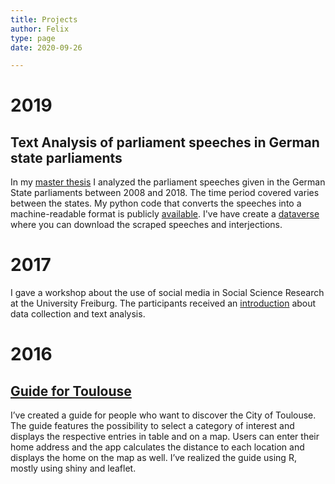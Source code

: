 ```yaml
---
title: Projects
author: Felix
type: page
date: 2020-09-26

---
```

# 2019

## Text Analysis of parliament speeches in German state parliaments

In my [master thesis](https://osf.io/preprints/socarxiv/y5j2u) I analyzed the parliament speeches given in the German State parliaments between 2008 and 2018. The time period covered varies between the states. My python code that converts the speeches into a machine-readable format is publicly [available][1]. I've have create a [dataverse](https://doi.org/10.7910/DVN/370V8H) where you can download the scraped speeches and interjections.

# 2017

I gave a workshop about the use of social media in Social Science Research at the University Freiburg. The participants received an [introduction][3] about data collection and text analysis.

# 2016

## [Guide for Toulouse][2]

I&#8217;ve created a guide for people who want to discover the City of Toulouse. The guide features the possibility to select a category of interest and displays the respective entries in table and on a map. Users can enter their home address and the app calculates the distance to each location and displays the home on the map as well. I&#8217;ve realized the guide using R, mostly using shiny and leaflet.

 [1]: https://github.com/panoptikum/plenary_record_parser
 [2]: https://felixidelberger.shinyapps.io/Guide_Toulouse/
 [3]: /rmd/introduction.html 
